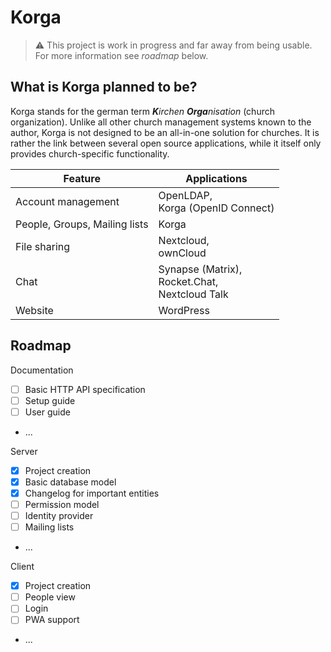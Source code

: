 # Korga

> ⚠ This project is work in progress and far away from being usable. For more information see _roadmap_ below.

## What is Korga planned to be?

Korga stands for the german term _**K**irchen **Orga**nisation_ (church organization).
Unlike all other church management systems known to the author, Korga is not designed to be an all-in-one solution for churches.
It is rather the link between several open source applications, while it itself only provides church-specific functionality.

| Feature | Applications |
|---|---|
| Account management | OpenLDAP,<br>Korga (OpenID Connect) |
| People, Groups, Mailing lists | Korga |
| File sharing | Nextcloud,<br>ownCloud |
| Chat | Synapse (Matrix),<br>Rocket.Chat,<br>Nextcloud Talk |
| Website | WordPress |

## Roadmap

Documentation
- [ ] Basic HTTP API specification
- [ ] Setup guide
- [ ] User guide 
- ...

Server
- [x] Project creation
- [x] Basic database model
- [x] Changelog for important entities
- [ ] Permission model
- [ ] Identity provider
- [ ] Mailing lists
- ...

Client
- [x] Project creation
- [ ] People view
- [ ] Login
- [ ] PWA support
- ...